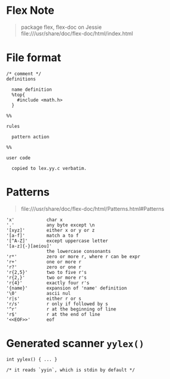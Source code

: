 Flex Note
===

> package flex, flex-doc on Jessie  
> file:///usr/share/doc/flex-doc/html/index.html  

# File format
```
/* comment */
definitions

  name definition
  %top{
    #include <math.h>
  }

%%

rules

  pattern action

%%

user code

  copied to lex.yy.c verbatim.
```

# Patterns

> file:///usr/share/doc/flex-doc/html/Patterns.html#Patterns  

```
'x'            char x
'.'            any byte except \n
'[xyz]'        either x or y or z
'[a-f]'        match a to f
'[^A-Z]'       except uppercase letter
'[a-z]{-}[aeiou]'
               the lowercase consonants
'r*'           zero or more r, where r can be expr
'r+'           one or more r
'r?'           zero or one r
'r{2,5}'       two to five r's
'r{2,}'        two or more r's
'r{4}'         exactly four r's
'{name}'       expansion of 'name' definition
'\0'           ascii nul
'r|s'          either r or s
'r/s'          r only if followed by s
'^r'           r at the beginning of line
'r$'           r at the end of line
'<<EOF>>'      eof
```

# Generated scanner `yylex()`

```
int yylex() { ... }

/* it reads `yyin`, which is stdin by default */
```



